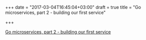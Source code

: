 +++
date = "2017-03-04T16:45:04+03:00"
draft = true
title = "Go microservices, part 2 - building our first service"

+++

<p><a href="http://callistaenterprise.se/blogg/teknik/2017/02/21/go-blog-series-part2">Go microservices, part 2 - building our first service</a></p>

